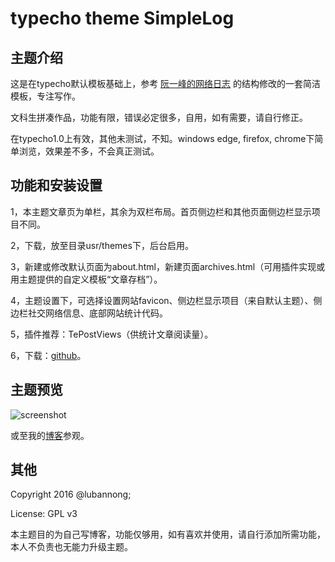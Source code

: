 # typecho theme SimpleLog

## 主题介绍

这是在typecho默认模板基础上，参考 [阮一峰的网络日志](http://www.ruanyifeng.com/blog/) 的结构修改的一套简洁模板，专注写作。

文科生拼凑作品，功能有限，错误必定很多，自用，如有需要，请自行修正。

在typecho1.0上有效，其他未测试，不知。windows edge, firefox, chrome下简单浏览，效果差不多，不会真正测试。

## 功能和安装设置

1，本主题文章页为单栏，其余为双栏布局。首页侧边栏和其他页面侧边栏显示项目不同。

2，下载，放至目录usr/themes下，后台启用。

3，新建或修改默认页面为about.html，新建页面archives.html（可用插件实现或用主题提供的自定义模板“文章存档”）。

4，主题设置下，可选择设置网站favicon、侧边栏显示项目（来自默认主题）、侧边栏社交网络信息、底部网站统计代码。

5，插件推荐：TePostViews（供统计文章阅读量）。

6，下载：[github](https://github.com/congzh/typecho-theme-simplelog)。

## 主题预览

![screenshot](https://github.com/congzh/typecho-theme-simplelog/raw/master/screenshot.png)

或至我的[博客](https://lubannong)参观。

## 其他

Copyright 2016 @lubannong;

License: GPL v3

本主题目的为自己写博客，功能仅够用，如有喜欢并使用，请自行添加所需功能，本人不负责也无能力升级主题。
